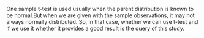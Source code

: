 One sample t-test is used usually when the parent distribution is known to be normal.But when we are given with the sample observations, it may not always normally distributed. So, in that case, whether we can use t-test and if we use it whether it provides a good result is the query of this study.

